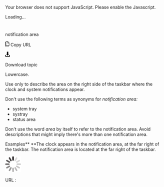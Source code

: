 Your browser does not support JavaScript. Please enable the Javascript.

Loading...

# 

notification area

![Copy URL](notification-area_files/Copy.png)
Copy URL

![Download](notification-area_files/Download.png)

Download topic

Lowercase.

Use only to describe the area on the right side of the taskbar where the clock and system notifications appear.

Don't use the following terms as synonyms for *notification area:*

  - system tray 
  - systray 
  - status area 

Don't use the word *area*
by itself to refer to the notification area. Avoid descriptions
that might imply there's more than one notification area.

Examples**
**The clock appears in the notification area, at the far right of the taskbar. 
The notification area is located at the far right of the taskbar.

![In progress](notification-area_files/activity-large.gif)

URL :
